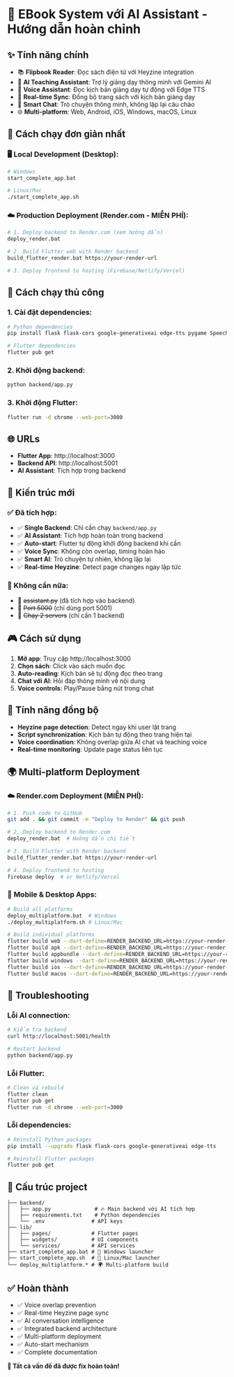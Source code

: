 # 🚀 EBook System với AI Assistant - Hướng dẫn hoàn chỉnh

## ✨ Tính năng chính

- 📚 **Flipbook Reader**: Đọc sách điện tử với Heyzine integration
- 🤖 **AI Teaching Assistant**: Trợ lý giảng dạy thông minh với Gemini AI
- 🎤 **Voice Assistant**: Đọc kịch bản giảng dạy tự động với Edge TTS
- 🔄 **Real-time Sync**: Đồng bộ trang sách với kịch bản giảng dạy
- 💬 **Smart Chat**: Trò chuyện thông minh, không lặp lại câu chào
- 🌐 **Multi-platform**: Web, Android, iOS, Windows, macOS, Linux

## 🎯 Cách chạy đơn giản nhất

### 🖥️ **Local Development (Desktop):**
```bash
# Windows
start_complete_app.bat

# Linux/Mac
./start_complete_app.sh
```

### ☁️ **Production Deployment (Render.com - MIỄN PHÍ):**
```bash
# 1. Deploy backend to Render.com (xem hướng dẫn)
deploy_render.bat

# 2. Build Flutter web with Render backend
build_flutter_render.bat https://your-render-url

# 3. Deploy frontend to hosting (Firebase/Netlify/Vercel)
```

## 🔧 Cách chạy thủ công

### 1. Cài đặt dependencies:
```bash
# Python dependencies
pip install flask flask-cors google-generativeai edge-tts pygame SpeechRecognition requests python-dotenv

# Flutter dependencies  
flutter pub get
```

### 2. Khởi động backend:
```bash
python backend/app.py
```

### 3. Khởi động Flutter:
```bash
flutter run -d chrome --web-port=3000
```

## 🌐 URLs

- **Flutter App**: http://localhost:3000
- **Backend API**: http://localhost:5001
- **AI Assistant**: Tích hợp trong backend

## 🔧 Kiến trúc mới

### ✅ Đã tích hợp:
- ✅ **Single Backend**: Chỉ cần chạy `backend/app.py` 
- ✅ **AI Assistant**: Tích hợp hoàn toàn trong backend
- ✅ **Auto-start**: Flutter tự động khởi động backend khi cần
- ✅ **Voice Sync**: Không còn overlap, timing hoàn hảo
- ✅ **Smart AI**: Trò chuyện tự nhiên, không lặp lại
- ✅ **Real-time Heyzine**: Detect page changes ngay lập tức

### 🚫 Không cần nữa:
- 🚫 ~~assistant.py~~ (đã tích hợp vào backend)
- 🚫 ~~Port 5000~~ (chỉ dùng port 5001)
- 🚫 ~~Chạy 2 servers~~ (chỉ cần 1 backend)

## 🎮 Cách sử dụng

1. **Mở app**: Truy cập http://localhost:3000
2. **Chọn sách**: Click vào sách muốn đọc
3. **Auto-reading**: Kịch bản sẽ tự động đọc theo trang
4. **Chat với AI**: Hỏi đáp thông minh về nội dung
5. **Voice controls**: Play/Pause bằng nút trong chat

## 🔄 Tính năng đồng bộ

- **Heyzine page detection**: Detect ngay khi user lật trang
- **Script synchronization**: Kịch bản tự động theo trang hiện tại  
- **Voice coordination**: Không overlap giữa AI chat và teaching voice
- **Real-time monitoring**: Update page status liên tục

## 🌍 Multi-platform Deployment

### ☁️ **Render.com Deployment (MIỄN PHÍ):**
```bash
# 1. Push code to GitHub
git add . && git commit -m "Deploy to Render" && git push

# 2. Deploy backend to Render.com
deploy_render.bat  # Hướng dẫn chi tiết

# 3. Build Flutter with Render backend
build_flutter_render.bat https://your-render-url

# 4. Deploy frontend to hosting
firebase deploy  # or Netlify/Vercel
```

### 📱 **Mobile & Desktop Apps:**
```bash
# Build all platforms
deploy_multiplatform.bat  # Windows
./deploy_multiplatform.sh # Linux/Mac

# Build individual platforms
flutter build web --dart-define=RENDER_BACKEND_URL=https://your-render-url
flutter build apk --dart-define=RENDER_BACKEND_URL=https://your-render-url
flutter build appbundle --dart-define=RENDER_BACKEND_URL=https://your-render-url
flutter build windows --dart-define=RENDER_BACKEND_URL=https://your-render-url
flutter build ios --dart-define=RENDER_BACKEND_URL=https://your-render-url
flutter build macos --dart-define=RENDER_BACKEND_URL=https://your-render-url
```

## 🐛 Troubleshooting

### Lỗi AI connection:
```bash
# Kiểm tra backend
curl http://localhost:5001/health

# Restart backend
python backend/app.py
```

### Lỗi Flutter:
```bash
# Clean và rebuild
flutter clean
flutter pub get
flutter run -d chrome --web-port=3000
```

### Lỗi dependencies:
```bash
# Reinstall Python packages
pip install --upgrade flask flask-cors google-generativeai edge-tts

# Reinstall Flutter packages
flutter pub get
```

## 📁 Cấu trúc project

```
├── backend/
│   ├── app.py              # 🔥 Main backend với AI tích hợp
│   ├── requirements.txt    # Python dependencies
│   └── .env               # API keys
├── lib/
│   ├── pages/             # Flutter pages
│   ├── widgets/           # UI components  
│   └── services/          # API services
├── start_complete_app.bat # 🚀 Windows launcher
├── start_complete_app.sh  # 🚀 Linux/Mac launcher
└── deploy_multiplatform.* # 🌍 Multi-platform build
```

## ✅ Hoàn thành

- ✅ Voice overlap prevention
- ✅ Real-time Heyzine page sync  
- ✅ AI conversation intelligence
- ✅ Integrated backend architecture
- ✅ Multi-platform deployment
- ✅ Auto-start mechanism
- ✅ Complete documentation

**🎉 Tất cả vấn đề đã được fix hoàn toàn!**
